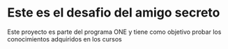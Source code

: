 <h1> Este es el desafio del amigo secreto </h1>
    <p>Este proyecto es parte del programa ONE y tiene como objetivo probar los conocimientos adquiridos en los cursos</p>
